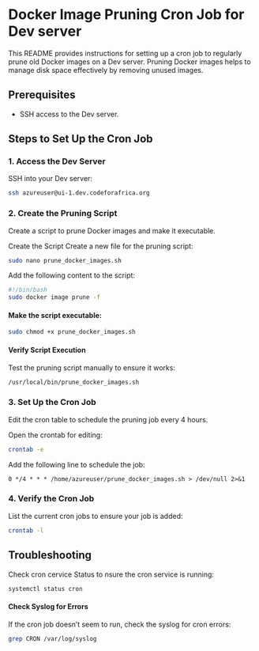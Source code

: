 # Docker Image Pruning Cron Job for Dev server

This README provides instructions for setting up a cron job to regularly prune old Docker images on a Dev server. Pruning Docker images helps to manage disk space effectively by removing unused images.

## Prerequisites

- SSH access to the Dev server.

## Steps to Set Up the Cron Job

### 1. Access the Dev Server

SSH into your Dev server:

```sh
ssh azureuser@ui-1.dev.codeforafrica.org
```

### 2. Create the Pruning Script

Create a script to prune Docker images and make it executable.

Create the Script
Create a new file for the pruning script:

```sh
sudo nano prune_docker_images.sh
```

Add the following content to the script:

```sh
#!/bin/bash
sudo docker image prune -f
```

#### Make the script executable:

```sh
sudo chmod +x prune_docker_images.sh
```

#### Verify Script Execution

Test the pruning script manually to ensure it works:

```sh
/usr/local/bin/prune_docker_images.sh
```

### 3. Set Up the Cron Job

Edit the cron table to schedule the pruning job every 4 hours.

Open the crontab for editing:

```sh
crontab -e
```

Add the following line to schedule the job:

```
0 */4 * * * /home/azureuser/prune_docker_images.sh > /dev/null 2>&1
```

### 4. Verify the Cron Job

List the current cron jobs to ensure your job is added:

```sh
crontab -l
```

## Troubleshooting

Check cron cervice Status to nsure the cron service is running:

```sh
systemctl status cron
```

#### Check Syslog for Errors

If the cron job doesn’t seem to run, check the syslog for cron errors:

```sh
grep CRON /var/log/syslog
```

